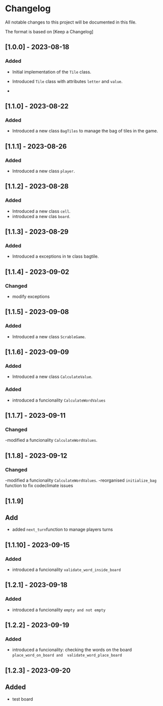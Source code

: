 # Changelog

All notable changes to this project will be documented in this file.

The format is based on [Keep a Changelog]



## [1.0.0] - 2023-08-18

### Added

- Initial implementation of the `Tile` class.
- Introduced `Tile` class with attributes `letter` and `value`.


- 


## [1.1.0] - 2023-08-22



### Added

- Introduced a new class `BagTiles` to manage the bag of tiles in the game.




## [1.1.1] - 2023-08-26



### Added

- Introduced a new class `player`.




## [1.1.2] - 2023-08-28



### Added

- Introduced a new class `cell`.
- introduced a new clas `board`.

## [1.1.3] - 2023-08-29

### Added

- Introduced a exceptions in te class bagtile.

## [1.1.4] - 2023-09-02

### Changed 

- modify exceptions 


## [1.1.5] - 2023-09-08



### Added

- Introduced a new class `ScrableGame`.


## [1.1.6] - 2023-09-09



### Added

- Introduced a new class `CalculateValue`.
### Added
- introduced a funcionality `CalculateWordValues`


## [1.1.7] - 2023-09-11



### Changed

-modified a funcionality `CalculateWordValues`.


## [1.1.8] - 2023-09-12



### Changed

-modified a  funcionality `CalculateWordValues`.
-reorganised  `initialize_bag` function to fix codeclimate issues

## [1.1.9]

## Add 
- added `next_turn`function to manage players turns


## [1.1.10] - 2023-09-15

### Added

- introduced a funcionality `validate_word_inside_board`




## [1.2.1] - 2023-09-18

### Added

- introduced a funcionality `empty and not empty`



## [1.2.2] - 2023-09-19

### Added

- introduced a funcionality: checking the words on the board `place_word_on_board and  validate_word_place_board`


## [1.2.3] - 2023-09-20

## Added

- test board 
